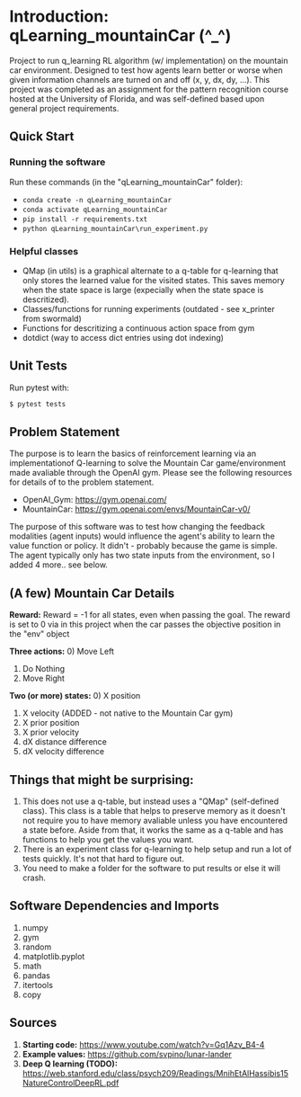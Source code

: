 # Introduction: qLearning_mountainCar (^_^)
Project to run q_learning RL algorithm (w/ implementation) on the mountain car environment. Designed to test how agents learn better or worse when given information channels are turned on and off (x, y, dx, dy, ...). This project was completed as an assignment for the pattern recognition course hosted at the University of Florida, and was self-defined based upon general project requirements.

## Quick Start 

### Running the software
Run these commands (in the "qLearning_mountainCar" folder): 
- `conda create -n qLearning_mountainCar`
- `conda activate qLearning_mountainCar`
- `pip install -r requirements.txt`
- `python qLearning_mountainCar\run_experiment.py`

### Helpful classes
- QMap (in utils) is a graphical alternate to a q-table for q-learning that only stores the learned value for the visited states. This saves memory when the state space is large (expecially when the state space is descritized). 
- Classes/functions for running experiments (outdated - see x_printer from swormald)
- Functions for descritizing a continuous action space from gym 
- dotdict (way to access dict entries using dot indexing) 

## Unit Tests 
Run pytest with:
```bash
$ pytest tests
```

## Problem Statement
The purpose is to learn the basics of reinforcement learning via an implementationof Q-learning
to solve the Mountain Car game/environment made avaliable through the OpenAI gym. Please see the 
following resources for details of to the problem statement. 

- OpenAI_Gym:  https://gym.openai.com/
- MountainCar: https://gym.openai.com/envs/MountainCar-v0/

The purpose of this software was to test how changing the feedback modalities (agent inputs) would influence the
agent's ability to learn the value function or policy. It didn't - probably because the game is simple. 
The agent typically only has two state inputs from the environment, so I added 4 more.. see below. 

## (A few) Mountain Car Details

**Reward:**
Reward = -1 for all states, even when passing the goal. The reward is set to 0 via in this project when the car passes the objective position in the "env" object 

**Three actions:** 
0) Move Left
1) Do Nothing
2) Move Right

**Two (or more) states:** 
0) X position
1) X velocity
(ADDED - not native to the Mountain Car gym) 
2) X prior position
3) X prior velocity
4) dX distance difference
5) dX velocity difference

## Things that might be surprising: 
1) This does not use a q-table, but instead uses a "QMap" (self-defined class). This class is a table that helps to preserve memory as it doesn't not require you to have memory avaliable unless you have encountered a state before. Aside from that, it works the same as a q-table and has functions to help you get the values you want. 
2) There is an experiment class for q-learning to help setup and run a lot of tests quickly. It's not that hard to figure out. 
3) You need to make a folder for the software to put results or else it will crash. 

## Software Dependencies and Imports 
1) numpy  
2) gym
3) random 
4) matplotlib.pyplot
5) math 
6) pandas  
7) itertools
8) copy 

## Sources 
1) **Starting code:**   https://www.youtube.com/watch?v=Gq1Azv_B4-4
2) **Example values:**  https://github.com/svpino/lunar-lander
3) **Deep Q learning (TODO):** https://web.stanford.edu/class/psych209/Readings/MnihEtAlHassibis15NatureControlDeepRL.pdf 

